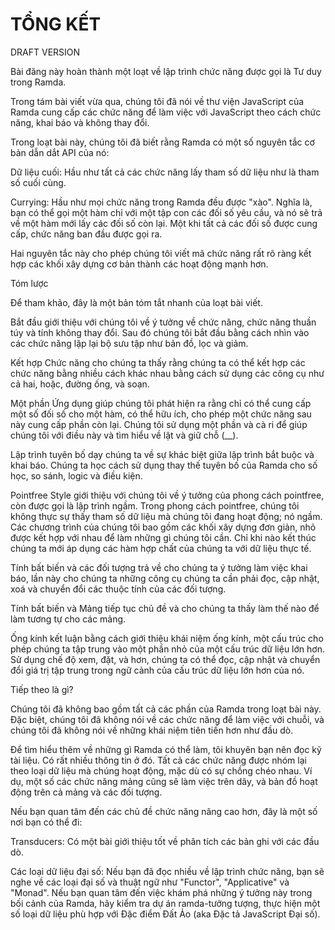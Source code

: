 # TỔNG KẾT

DRAFT VERSION

Bài đăng này hoàn thành một loạt về lập trình chức năng được gọi là Tư duy trong Ramda.

Trong tám bài viết vừa qua, chúng tôi đã nói về thư viện JavaScript của Ramda cung cấp các chức năng để làm việc với JavaScript theo cách chức năng, khai báo và không thay đổi.

Trong loạt bài này, chúng tôi đã biết rằng Ramda có một số nguyên tắc cơ bản dẫn dắt API của nó:

Dữ liệu cuối: Hầu như tất cả các chức năng lấy tham số dữ liệu như là tham số cuối cùng.

Currying: Hầu như mọi chức năng trong Ramda đều được "xào". Nghĩa là, bạn có thể gọi một hàm chỉ với một tập con các đối số yêu cầu, và nó sẽ trả về một hàm mới lấy các đối số còn lại. Một khi tất cả các đối số được cung cấp, chức năng ban đầu được gọi ra.

Hai nguyên tắc này cho phép chúng tôi viết mã chức năng rất rõ ràng kết hợp các khối xây dựng cơ bản thành các hoạt động mạnh hơn.

Tóm lược

Để tham khảo, đây là một bản tóm tắt nhanh của loạt bài viết.

Bắt đầu giới thiệu với chúng tôi về ý tưởng về chức năng, chức năng thuần túy và tính không thay đổi. Sau đó chúng tôi bắt đầu bằng cách nhìn vào các chức năng lặp lại bộ sưu tập như bản đồ, lọc và giảm.

Kết hợp Chức năng cho chúng ta thấy rằng chúng ta có thể kết hợp các chức năng bằng nhiều cách khác nhau bằng cách sử dụng các công cụ như cả hai, hoặc, đường ống, và soạn.

Một phần Ứng dụng giúp chúng tôi phát hiện ra rằng chỉ có thể cung cấp một số đối số cho một hàm, có thể hữu ích, cho phép một chức năng sau này cung cấp phần còn lại. Chúng tôi sử dụng một phần và cà ri để giúp chúng tôi với điều này và tìm hiểu về lật và giữ chỗ \(\_\_\).

Lập trình tuyên bố dạy chúng ta về sự khác biệt giữa lập trình bắt buộc và khai báo. Chúng ta học cách sử dụng thay thế tuyên bố của Ramda cho số học, so sánh, logic và điều kiện.

Pointfree Style giới thiệu với chúng tôi về ý tưởng của phong cách pointfree, còn được gọi là lập trình ngầm. Trong phong cách pointfree, chúng tôi không thực sự thấy tham số dữ liệu mà chúng tôi đang hoạt động; nó ngầm. Các chương trình của chúng tôi bao gồm các khối xây dựng đơn giản, nhỏ được kết hợp với nhau để làm những gì chúng tôi cần. Chỉ khi nào kết thúc chúng ta mới áp dụng các hàm hợp chất của chúng ta với dữ liệu thực tế.

Tính bất biến và các đối tượng trả về cho chúng ta ý tưởng làm việc khai báo, lần này cho chúng ta những công cụ chúng ta cần phải đọc, cập nhật, xoá và chuyển đổi các thuộc tính của các đối tượng.

Tính bất biến và Mảng tiếp tục chủ đề và cho chúng ta thấy làm thế nào để làm tương tự cho các mảng.

Ống kính kết luận bằng cách giới thiệu khái niệm ống kính, một cấu trúc cho phép chúng ta tập trung vào một phần nhỏ của một cấu trúc dữ liệu lớn hơn. Sử dụng chế độ xem, đặt, và hơn, chúng ta có thể đọc, cập nhật và chuyển đổi giá trị tập trung trong ngữ cảnh của cấu trúc dữ liệu lớn hơn của nó.

Tiếp theo là gì?

Chúng tôi đã không bao gồm tất cả các phần của Ramda trong loạt bài này. Đặc biệt, chúng tôi đã không nói về các chức năng để làm việc với chuỗi, và chúng tôi đã không nói về những khái niệm tiên tiến hơn như đầu dò.

Để tìm hiểu thêm về những gì Ramda có thể làm, tôi khuyên bạn nên đọc kỹ tài liệu. Có rất nhiều thông tin ở đó. Tất cả các chức năng được nhóm lại theo loại dữ liệu mà chúng hoạt động, mặc dù có sự chồng chéo nhau. Ví dụ, một số các chức năng mảng cũng sẽ làm việc trên dây, và bản đồ hoạt động trên cả mảng và các đối tượng.

Nếu bạn quan tâm đến các chủ đề chức năng nâng cao hơn, đây là một số nơi bạn có thể đi:

Transducers: Có một bài giới thiệu tốt về phân tích các bản ghi với các đầu dò.

Các loại dữ liệu đại số: Nếu bạn đã đọc nhiều về lập trình chức năng, bạn sẽ nghe về các loại đại số và thuật ngữ như "Functor", "Applicative" và "Monad". Nếu bạn quan tâm đến việc khám phá những ý tưởng này trong bối cảnh của Ramda, hãy kiểm tra dự án ramda-tưởng tượng, thực hiện một số loại dữ liệu phù hợp với Đặc điểm Đất Ảo \(aka Đặc tả JavaScript Đại số\).

